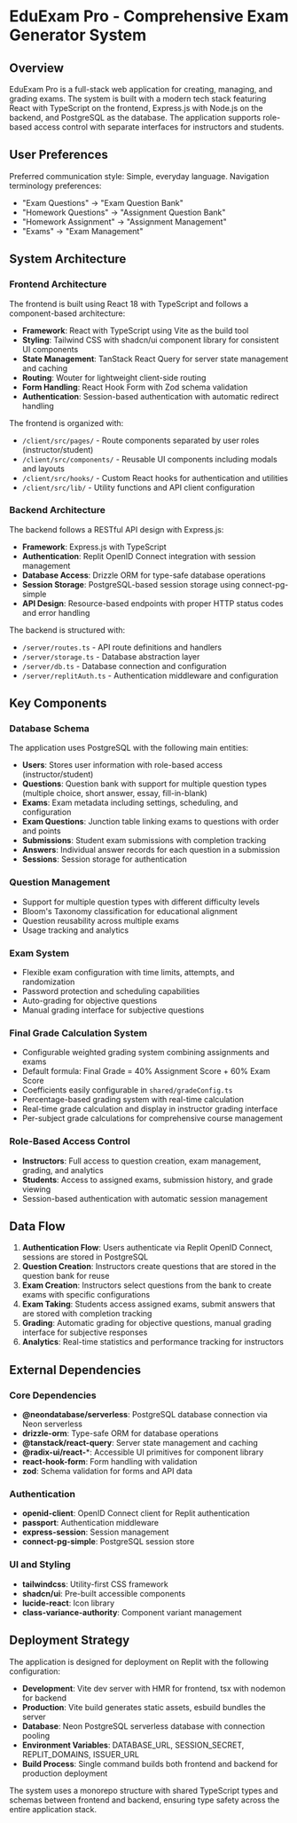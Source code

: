 # EduExam Pro - Comprehensive Exam Generator System

## Overview

EduExam Pro is a full-stack web application for creating, managing, and grading exams. The system is built with a modern tech stack featuring React with TypeScript on the frontend, Express.js with Node.js on the backend, and PostgreSQL as the database. The application supports role-based access control with separate interfaces for instructors and students.

## User Preferences

Preferred communication style: Simple, everyday language.
Navigation terminology preferences:
- "Exam Questions" → "Exam Question Bank"
- "Homework Questions" → "Assignment Question Bank" 
- "Homework Assignment" → "Assignment Management"
- "Exams" → "Exam Management"

## System Architecture

### Frontend Architecture
The frontend is built using React 18 with TypeScript and follows a component-based architecture:
- **Framework**: React with TypeScript using Vite as the build tool
- **Styling**: Tailwind CSS with shadcn/ui component library for consistent UI components
- **State Management**: TanStack React Query for server state management and caching
- **Routing**: Wouter for lightweight client-side routing
- **Form Handling**: React Hook Form with Zod schema validation
- **Authentication**: Session-based authentication with automatic redirect handling

The frontend is organized with:
- `/client/src/pages/` - Route components separated by user roles (instructor/student)
- `/client/src/components/` - Reusable UI components including modals and layouts
- `/client/src/hooks/` - Custom React hooks for authentication and utilities
- `/client/src/lib/` - Utility functions and API client configuration

### Backend Architecture
The backend follows a RESTful API design with Express.js:
- **Framework**: Express.js with TypeScript
- **Authentication**: Replit OpenID Connect integration with session management
- **Database Access**: Drizzle ORM for type-safe database operations
- **Session Storage**: PostgreSQL-based session storage using connect-pg-simple
- **API Design**: Resource-based endpoints with proper HTTP status codes and error handling

The backend is structured with:
- `/server/routes.ts` - API route definitions and handlers
- `/server/storage.ts` - Database abstraction layer
- `/server/db.ts` - Database connection and configuration
- `/server/replitAuth.ts` - Authentication middleware and configuration

## Key Components

### Database Schema
The application uses PostgreSQL with the following main entities:
- **Users**: Stores user information with role-based access (instructor/student)
- **Questions**: Question bank with support for multiple question types (multiple choice, short answer, essay, fill-in-blank)
- **Exams**: Exam metadata including settings, scheduling, and configuration
- **Exam Questions**: Junction table linking exams to questions with order and points
- **Submissions**: Student exam submissions with completion tracking
- **Answers**: Individual answer records for each question in a submission
- **Sessions**: Session storage for authentication

### Question Management
- Support for multiple question types with different difficulty levels
- Bloom's Taxonomy classification for educational alignment
- Question reusability across multiple exams
- Usage tracking and analytics

### Exam System
- Flexible exam configuration with time limits, attempts, and randomization
- Password protection and scheduling capabilities
- Auto-grading for objective questions
- Manual grading interface for subjective questions

### Final Grade Calculation System
- Configurable weighted grading system combining assignments and exams
- Default formula: Final Grade = 40% Assignment Score + 60% Exam Score
- Coefficients easily configurable in `shared/gradeConfig.ts`
- Percentage-based grading system with real-time calculation
- Real-time grade calculation and display in instructor grading interface
- Per-subject grade calculations for comprehensive course management

### Role-Based Access Control
- **Instructors**: Full access to question creation, exam management, grading, and analytics
- **Students**: Access to assigned exams, submission history, and grade viewing
- Session-based authentication with automatic session management

## Data Flow

1. **Authentication Flow**: Users authenticate via Replit OpenID Connect, sessions are stored in PostgreSQL
2. **Question Creation**: Instructors create questions that are stored in the question bank for reuse
3. **Exam Creation**: Instructors select questions from the bank to create exams with specific configurations
4. **Exam Taking**: Students access assigned exams, submit answers that are stored with completion tracking
5. **Grading**: Automatic grading for objective questions, manual grading interface for subjective responses
6. **Analytics**: Real-time statistics and performance tracking for instructors

## External Dependencies

### Core Dependencies
- **@neondatabase/serverless**: PostgreSQL database connection via Neon serverless
- **drizzle-orm**: Type-safe ORM for database operations
- **@tanstack/react-query**: Server state management and caching
- **@radix-ui/react-***: Accessible UI primitives for component library
- **react-hook-form**: Form handling with validation
- **zod**: Schema validation for forms and API data

### Authentication
- **openid-client**: OpenID Connect client for Replit authentication
- **passport**: Authentication middleware
- **express-session**: Session management
- **connect-pg-simple**: PostgreSQL session store

### UI and Styling
- **tailwindcss**: Utility-first CSS framework
- **shadcn/ui**: Pre-built accessible components
- **lucide-react**: Icon library
- **class-variance-authority**: Component variant management

## Deployment Strategy

The application is designed for deployment on Replit with the following configuration:
- **Development**: Vite dev server with HMR for frontend, tsx with nodemon for backend
- **Production**: Vite build generates static assets, esbuild bundles the server
- **Database**: Neon PostgreSQL serverless database with connection pooling
- **Environment Variables**: DATABASE_URL, SESSION_SECRET, REPLIT_DOMAINS, ISSUER_URL
- **Build Process**: Single command builds both frontend and backend for production deployment

The system uses a monorepo structure with shared TypeScript types and schemas between frontend and backend, ensuring type safety across the entire application stack.